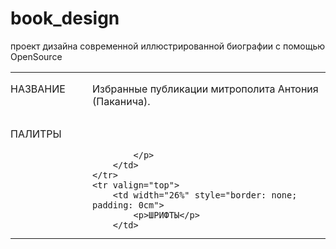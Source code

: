 # book_design
проект дизайна современной иллюстрированной биографии с помощью OpenSource
<table width="100%" cellpadding="0" cellspacing="0">
	<col width="66*">
	<col width="190*">
	<tr valign="top">
		<td width="26%" style="border: none; padding: 0cm">
			<p>НАЗВАНИЕ</p>
		</td>
		<td width="74%" style="border: none; padding: 0cm">
			<p>Избранные публикации митрополита
			Антония (Паканича). 
			</p>
		</td>
	</tr>
	<tr valign="top">
		<td width="26%" style="border: none; padding: 0cm">
			<p>ПАЛИТРЫ</p>
		</td>
		<td width="74%" style="border: none; padding: 0cm">
			<p><br/>

			</p>
		</td>
	</tr>
	<tr valign="top">
		<td width="26%" style="border: none; padding: 0cm">
			<p>ШРИФТЫ</p>
		</td>
		
</table>
